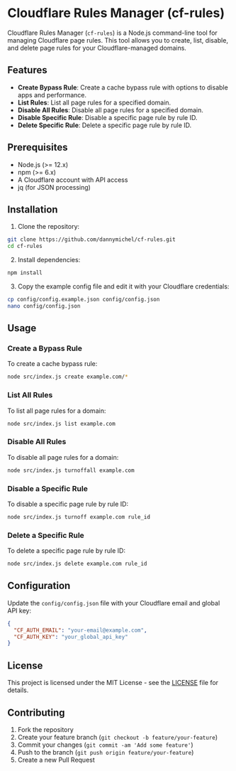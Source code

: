 # Cloudflare Rules Manager (cf-rules)

Cloudflare Rules Manager (`cf-rules`) is a Node.js command-line tool for managing Cloudflare page rules. This tool allows you to create, list, disable, and delete page rules for your Cloudflare-managed domains.

## Features

- **Create Bypass Rule**: Create a cache bypass rule with options to disable apps and performance.
- **List Rules**: List all page rules for a specified domain.
- **Disable All Rules**: Disable all page rules for a specified domain.
- **Disable Specific Rule**: Disable a specific page rule by rule ID.
- **Delete Specific Rule**: Delete a specific page rule by rule ID.

## Prerequisites

- Node.js (>= 12.x)
- npm (>= 6.x)
- A Cloudflare account with API access
- jq (for JSON processing)

## Installation

1. Clone the repository:

```sh
git clone https://github.com/dannymichel/cf-rules.git
cd cf-rules
```

2. Install dependencies:

```sh
npm install
```

3. Copy the example config file and edit it with your Cloudflare credentials:

```sh
cp config/config.example.json config/config.json
nano config/config.json
```

## Usage

### Create a Bypass Rule

To create a cache bypass rule:

```sh
node src/index.js create example.com/*
```

### List All Rules

To list all page rules for a domain:

```sh
node src/index.js list example.com
```

### Disable All Rules

To disable all page rules for a domain:

```sh
node src/index.js turnoffall example.com
```

### Disable a Specific Rule

To disable a specific page rule by rule ID:

```sh
node src/index.js turnoff example.com rule_id
```

### Delete a Specific Rule

To delete a specific page rule by rule ID:

```sh
node src/index.js delete example.com rule_id
```

## Configuration

Update the `config/config.json` file with your Cloudflare email and global API key:

```json
{
  "CF_AUTH_EMAIL": "your-email@example.com",
  "CF_AUTH_KEY": "your_global_api_key"
}
```

## License

This project is licensed under the MIT License - see the [LICENSE](LICENSE) file for details.

## Contributing

1. Fork the repository
2. Create your feature branch (`git checkout -b feature/your-feature`)
3. Commit your changes (`git commit -am 'Add some feature'`)
4. Push to the branch (`git push origin feature/your-feature`)
5. Create a new Pull Request
